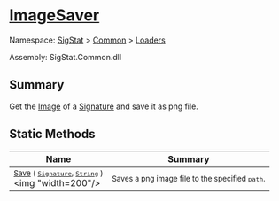 # [ImageSaver](./ImageSaver.md)

Namespace: [SigStat]() > [Common](./../README.md) > [Loaders](./README.md)

Assembly: SigStat.Common.dll

## Summary
Get the [Image](https://github.com/hargitomi97/sigstat/blob/master/docs/md/SigStat/Common/Features.md) of a [Signature](https://github.com/hargitomi97/sigstat/blob/master/docs/md/SigStat/Common/Signature.md) and save it as png file.

## Static Methods

| Name | Summary | 
| --- | --- | 
| <sub>[Save](./Methods/ImageSaver-100663929.md) ( [`Signature`](./../Signature.md), [`String`](https://docs.microsoft.com/en-us/dotnet/api/System.String) )</sub><div style="pointer-events: none; cursor: default;"><img "width=200"/></div>| <sub>Saves a png image file to the specified `path`.</sub>| <br>



